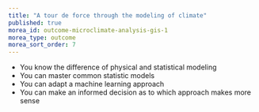 ```yaml
---
title: "A tour de force through the modeling of climate"
published: true
morea_id: outcome-microclimate-analysis-gis-1
morea_type: outcome
morea_sort_order: 7
---
```


  * You know the difference of physical and statistical modeling 
  * You can master common statistic models
  * You can adapt a machine learning approach 
  * You can make an informed decision as to which approach makes more sense 